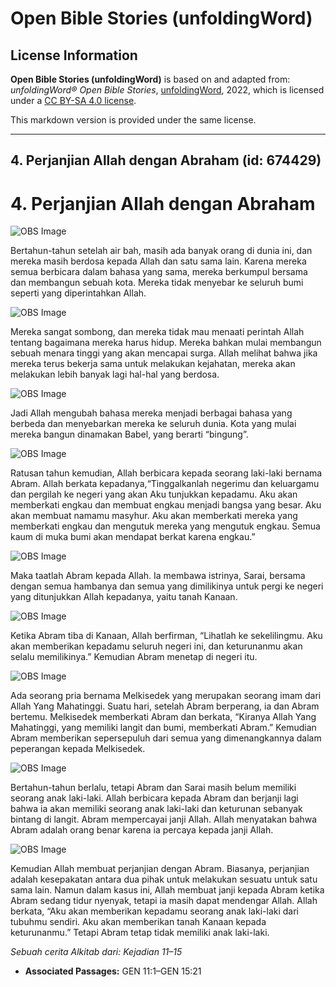 # Open Bible Stories (unfoldingWord)

## License Information

**Open Bible Stories (unfoldingWord)** is based on and adapted from: _unfoldingWord® Open Bible Stories_, [unfoldingWord](https://unfoldingword.org/utw), 2022, which is licensed under a [CC BY-SA 4.0 license](https://creativecommons.org/licenses/by-sa/4.0/legalcode.en).

This markdown version is provided under the same license.



--------------------------------

## 4. Perjanjian Allah dengan Abraham (id: 674429)

4\. Perjanjian Allah dengan Abraham
===================================

![OBS Image](https://cdn.door43.org/obs/jpg/360px/obs-en-04-01.jpg)

Bertahun\-tahun setelah air bah, masih ada banyak orang di dunia ini, dan mereka masih berdosa kepada Allah dan satu sama lain. Karena mereka semua berbicara dalam bahasa yang sama, mereka berkumpul bersama dan membangun sebuah kota. Mereka tidak menyebar ke seluruh bumi seperti yang diperintahkan Allah.

![OBS Image](https://cdn.door43.org/obs/jpg/360px/obs-en-04-02.jpg)

Mereka sangat sombong, dan mereka tidak mau menaati perintah Allah tentang bagaimana mereka harus hidup. Mereka bahkan mulai membangun sebuah menara tinggi yang akan mencapai surga. Allah melihat bahwa jika mereka terus bekerja sama untuk melakukan kejahatan, mereka akan melakukan lebih banyak lagi hal\-hal yang berdosa.

![OBS Image](https://cdn.door43.org/obs/jpg/360px/obs-en-04-03.jpg)

Jadi Allah mengubah bahasa mereka menjadi berbagai bahasa yang berbeda dan menyebarkan mereka ke seluruh dunia. Kota yang mulai mereka bangun dinamakan Babel, yang berarti “bingung”.

![OBS Image](https://cdn.door43.org/obs/jpg/360px/obs-en-04-04.jpg)

Ratusan tahun kemudian, Allah berbicara kepada seorang laki\-laki bernama Abram. Allah berkata kepadanya,“Tinggalkanlah negerimu dan keluargamu dan pergilah ke negeri yang akan Aku tunjukkan kepadamu. Aku akan memberkati engkau dan membuat engkau menjadi bangsa yang besar. Aku akan membuat namamu masyhur. Aku akan memberkati mereka yang memberkati engkau dan mengutuk mereka yang mengutuk engkau. Semua kaum di muka bumi akan mendapat berkat karena engkau.”

![OBS Image](https://cdn.door43.org/obs/jpg/360px/obs-en-04-05.jpg)

Maka taatlah Abram kepada Allah. Ia membawa istrinya, Sarai, bersama dengan semua hambanya dan semua yang dimilikinya untuk pergi ke negeri yang ditunjukkan Allah kepadanya, yaitu tanah Kanaan.

![OBS Image](https://cdn.door43.org/obs/jpg/360px/obs-en-04-06.jpg)

Ketika Abram tiba di Kanaan, Allah berfirman, “Lihatlah ke sekelilingmu. Aku akan memberikan kepadamu seluruh negeri ini, dan keturunanmu akan selalu memilikinya.” Kemudian Abram menetap di negeri itu.

![OBS Image](https://cdn.door43.org/obs/jpg/360px/obs-en-04-07.jpg)

Ada seorang pria bernama Melkisedek yang merupakan seorang imam dari Allah Yang Mahatinggi. Suatu hari, setelah Abram berperang, ia dan Abram bertemu. Melkisedek memberkati Abram dan berkata, “Kiranya Allah Yang Mahatinggi, yang memiliki langit dan bumi, memberkati Abram.” Kemudian Abram memberikan sepersepuluh dari semua yang dimenangkannya dalam peperangan kepada Melkisedek.

![OBS Image](https://cdn.door43.org/obs/jpg/360px/obs-en-04-08.jpg)

Bertahun\-tahun berlalu, tetapi Abram dan Sarai masih belum memiliki seorang anak laki\-laki. Allah berbicara kepada Abram dan berjanji lagi bahwa ia akan memiliki seorang anak laki\-laki dan keturunan sebanyak bintang di langit. Abram mempercayai janji Allah. Allah menyatakan bahwa Abram adalah orang benar karena ia percaya kepada janji Allah.

![OBS Image](https://cdn.door43.org/obs/jpg/360px/obs-en-04-09.jpg)

Kemudian Allah membuat perjanjian dengan Abram. Biasanya, perjanjian adalah kesepakatan antara dua pihak untuk melakukan sesuatu untuk satu sama lain. Namun dalam kasus ini, Allah membuat janji kepada Abram ketika Abram sedang tidur nyenyak, tetapi ia masih dapat mendengar Allah. Allah berkata, “Aku akan memberikan kepadamu seorang anak laki\-laki dari tubuhmu sendiri. Aku akan memberikan tanah Kanaan kepada keturunanmu.” Tetapi Abram tetap tidak memiliki anak laki\-laki.

*Sebuah cerita Alkitab dari: Kejadian 11–15*

* **Associated Passages:** GEN 11:1–GEN 15:21

